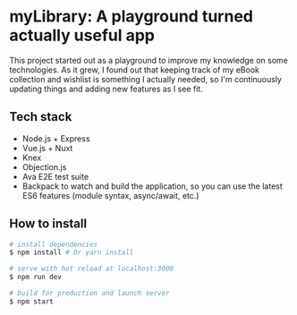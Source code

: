 # myLibrary: A playground turned actually useful app

This project started out as a playground to improve my knowledge on some technologies. As it grew, I found out that keeping track of my eBook collection and wishlist is
something I actually needed, so I'm continuously updating things and adding new features as I see fit.

## Tech stack

* Node.js + Express
* Vue.js + Nuxt
* Knex
* Objection.js
* Ava E2E test suite
* Backpack to watch and build the application, so you can use the latest ES6 features (module syntax, async/await, etc.)

## How to install

``` bash
# install dependencies
$ npm install # Or yarn install

# serve with hot reload at localhost:3000
$ npm run dev

# build for production and launch server
$ npm start
```